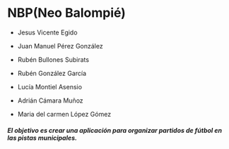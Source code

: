 <h1> NBP(Neo Balompié) </h1>

* Jesus Vicente Egido

* Juan Manuel Pérez González

* Rubén Bullones Subirats

* Rubén González García

* Lucía Montiel Asensio

* Adrián Cámara Muñoz

* Maria del carmen López Gómez

<h5>El objetivo es crear una aplicación para organizar partidos de fútbol en las pistas municipales.</h5>
